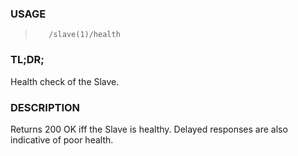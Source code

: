 <!--- This is an automatically generated file. DO NOT EDIT! --->

### USAGE ###
>        /slave(1)/health

### TL;DR; ###
Health check of the Slave.

### DESCRIPTION ###
Returns 200 OK iff the Slave is healthy.
Delayed responses are also indicative of poor health.